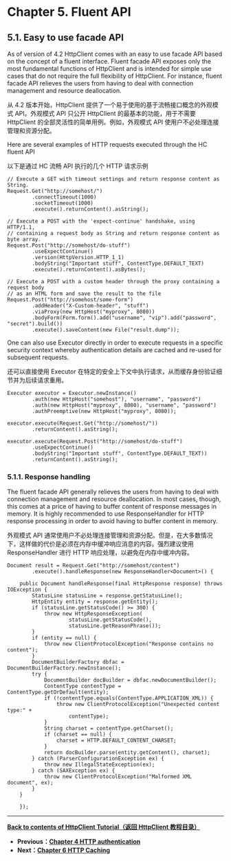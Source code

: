 # Chapter 5. Fluent API

## 5.1. Easy to use facade API

As of version of 4.2 HttpClient comes with an easy to use facade API based on the concept of a fluent interface. Fluent facade API exposes only the most fundamental functions of HttpClient and is intended for simple use cases that do not require the full flexibility of HttpClient. For instance, fluent facade API relieves the users from having to deal with connection management and resource deallocation.

从 4.2 版本开始，HttpClient 提供了一个易于使用的基于流畅接口概念的外观模式 API。外观模式 API 只公开 HttpClient 的最基本的功能，用于不需要 HttpClient 的全部灵活性的简单用例。例如，外观模式 API 使用户不必处理连接管理和资源分配。

Here are several examples of HTTP requests executed through the HC fluent API

以下是通过 HC 流畅 API 执行的几个 HTTP 请求示例

```
// Execute a GET with timeout settings and return response content as String.
Request.Get("http://somehost/")
        .connectTimeout(1000)
        .socketTimeout(1000)
        .execute().returnContent().asString();
```

```
// Execute a POST with the 'expect-continue' handshake, using HTTP/1.1,
// containing a request body as String and return response content as byte array.
Request.Post("http://somehost/do-stuff")
        .useExpectContinue()
        .version(HttpVersion.HTTP_1_1)
        .bodyString("Important stuff", ContentType.DEFAULT_TEXT)
        .execute().returnContent().asBytes();
```

```
// Execute a POST with a custom header through the proxy containing a request body
// as an HTML form and save the result to the file
Request.Post("http://somehost/some-form")
        .addHeader("X-Custom-header", "stuff")
        .viaProxy(new HttpHost("myproxy", 8080))
        .bodyForm(Form.form().add("username", "vip").add("password", "secret").build())
        .execute().saveContent(new File("result.dump"));
```

One can also use Executor directly in order to execute requests in a specific security context whereby authentication details are cached and re-used for subsequent requests.

还可以直接使用 Executor 在特定的安全上下文中执行请求，从而缓存身份验证细节并为后续请求重用。

```
Executor executor = Executor.newInstance()
        .auth(new HttpHost("somehost"), "username", "password")
        .auth(new HttpHost("myproxy", 8080), "username", "password")
        .authPreemptive(new HttpHost("myproxy", 8080));

executor.execute(Request.Get("http://somehost/"))
        .returnContent().asString();

executor.execute(Request.Post("http://somehost/do-stuff")
        .useExpectContinue()
        .bodyString("Important stuff", ContentType.DEFAULT_TEXT))
        .returnContent().asString();
```

### 5.1.1. Response handling

The fluent facade API generally relieves the users from having to deal with connection management and resource deallocation. In most cases, though, this comes at a price of having to buffer content of response messages in memory. It is highly recommended to use ResponseHandler for HTTP response processing in order to avoid having to buffer content in memory.

外观模式 API 通常使用户不必处理连接管理和资源分配。但是，在大多数情况下，这样做的代价是必须在内存中缓冲响应消息的内容。强烈建议使用 ResponseHandler 进行 HTTP 响应处理，以避免在内存中缓冲内容。

```
Document result = Request.Get("http://somehost/content")
        .execute().handleResponse(new ResponseHandler<Document>() {

    public Document handleResponse(final HttpResponse response) throws IOException {
        StatusLine statusLine = response.getStatusLine();
        HttpEntity entity = response.getEntity();
        if (statusLine.getStatusCode() >= 300) {
            throw new HttpResponseException(
                    statusLine.getStatusCode(),
                    statusLine.getReasonPhrase());
        }
        if (entity == null) {
            throw new ClientProtocolException("Response contains no content");
        }
        DocumentBuilderFactory dbfac = DocumentBuilderFactory.newInstance();
        try {
            DocumentBuilder docBuilder = dbfac.newDocumentBuilder();
            ContentType contentType = ContentType.getOrDefault(entity);
            if (!contentType.equals(ContentType.APPLICATION_XML)) {
                throw new ClientProtocolException("Unexpected content type:" +
                    contentType);
            }
            String charset = contentType.getCharset();
            if (charset == null) {
                charset = HTTP.DEFAULT_CONTENT_CHARSET;
            }
            return docBuilder.parse(entity.getContent(), charset);
        } catch (ParserConfigurationException ex) {
            throw new IllegalStateException(ex);
        } catch (SAXException ex) {
            throw new ClientProtocolException("Malformed XML document", ex);
        }
    }

    });
```

---

**[Back to contents of HttpClient Tutorial（返回 HttpClient 教程目录）](https://github.com/clxering/Effective-Java-3rd-edition-Chinese-English-bilingual/blob/master/Chapter-2/Chapter-2-Introduction.md)**

- **Previous：[Chapter 4 HTTP authentication](https://github.com/clxering/Apache-HttpComponents-Doc-Chinese-English-bilingual/tree/dev/HttpClient/HttpClient-Tutorial/4-HTTP-authentication)**
- **Next：[Chapter 6 HTTP Caching](https://github.com/clxering/Apache-HttpComponents-Doc-Chinese-English-bilingual/tree/dev/HttpClient/HttpClient-Tutorial/6-HTTP-Caching)**
